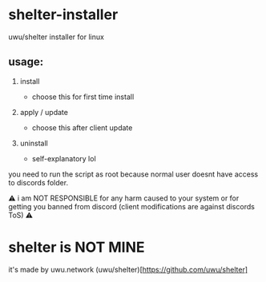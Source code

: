 # shelter-installer
uwu/shelter installer for linux

## usage:
1) install
    - choose this for first time install

2) apply / update
    - choose this after client update

3) uninstall
    - self-explanatory lol

you need to run the script as root because normal user doesnt have access to discords folder.

⚠️ i am NOT RESPONSIBLE for any harm caused to your system or for getting you banned from discord (client modifications are against discords ToS) ⚠️

# shelter is NOT MINE
it's made by uwu.network
(uwu/shelter)[https://github.com/uwu/shelter]